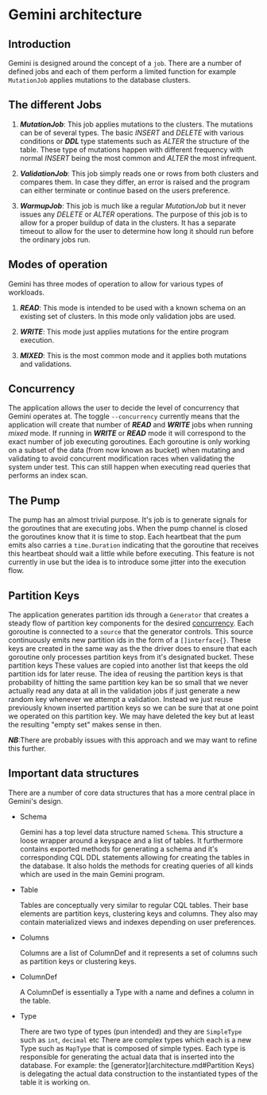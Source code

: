 # Gemini architecture

## Introduction

Gemini is designed around the concept of a `job`. There are a number of defined jobs and each
of them perform a limited function for example `MutationJob` applies mutations to the
database clusters.

## The different Jobs

1. ___MutationJob___: This job applies mutations to the clusters. The mutations can be of several types.
   The basic _INSERT_ and _DELETE_ with various conditions or ___DDL___ type statements such as _ALTER_ the 
   structure of the table. These type of mutations happen with different frequency with normal _INSERT_
   being the most common and _ALTER_ the most infrequent.

2. ___ValidationJob___: This job simply reads one or rows from both clusters and compares them.
   In case they differ, an error is raised and the program can either terminate or continue based
   on the users preference.

3. ___WarmupJob___: This job is much like a regular _MutationJob_ but it never issues any _DELETE_
   or _ALTER_ operations. The purpose of this job is to allow for a proper buildup of data in
   the clusters. It has a separate timeout to allow for the user to determine how long it
   should run before the ordinary jobs run.

## Modes of operation

Gemini has three modes of operation to allow for various types of workloads.

1. ___READ___: This mode is intended to be used with a known schema on an existing set of clusters.
   In this mode only validation jobs are used.

2. ___WRITE___: This mode just applies mutations for the entire program execution.

3. ___MIXED___: This is the most common mode and it applies both mutations and validations.

## Concurrency

The application allows the user to decide the level of concurrency that Gemini operates at.
The toggle `--concurrency` currently means that the application will create that number of
___READ___ and ___WRITE___ jobs when running _mixed_ mode. If running in ___WRITE___ or ___READ___
mode it will correspond to the exact number of job executing goroutines. Each goroutine is only
working on a subset of the data (from now known as bucket) when mutating and validating to avoid 
concurrent modification races when validating the system under test.
This can still happen when executing read queries that performs an index scan.

## The Pump

The pump has an almost trivial purpose. It's job is to generate signals for the goroutines that
are executing jobs. When the pump channel is closed the goroutines know that it is time to stop.
Each heartbeat that the pum emits also carries a `time.Duration` indicating that the goroutine that
receives this heartbeat should wait a little while before executing. This feature is not currently
in use but the idea is to introduce some jitter into the execution flow.

## Partition Keys

The application generates partition ids through a `Generator` that creates a steady flow of partition
key components for the desired [concurrency](architecture.md#Concurrency).
Each goroutine is connected to a `source` that the generator controls. This source continuously emits
new partition ids in the form of a `[]interface{}`. These keys are created in the same way as the the
driver does to ensure that each goroutine only processes partition keys from it's designated bucket.
These partition keys These values are copied into another list that keeps the old partition ids for
later reuse. The idea of reusing the partition keys is that probability of hitting the same partition
key kan be so small that we never actually read any data at all in the validation jobs if just generate
a new random key whenever we attempt a validation. Instead we just reuse previously known inserted
partition keys so we can be sure that at one point we operated on this partition key. We may have
deleted the key but at least the resulting "empty set" makes sense in then.

___NB___:There are probably issues with this approach and we may want to refine this further.

## Important data structures

There are a number of core data structures that has a more central place in Gemini's design.

* Schema
  
  Gemini has a top level data structure named `Schema`. This structure a loose wrapper around a keyspace
and a list of tables. It furthermore contains exported methods for generating a schema and it's
corresponding CQL DDL statements allowing for creating the tables in the database. It also holds the
methods for creating queries of all kinds which are used in the main Gemini program.

* Table
  
  Tables are conceptually very similar to regular CQL tables. Their base elements are partition keys,
  clustering keys and columns. They also may contain materialized views and indexes depending on user
  preferences.

* Columns

  Columns are a list of ColumnDef and it represents a set of columns such as partition keys or
  clustering keys.

* ColumnDef

  A ColumnDef is essentially a Type with a name and defines a column in the table.

* Type

  There are two type of types (pun intended) and they are `SimpleType` such as `int`, `decimal` etc
  There are complex types which each is a new Type such as `MapType` that is composed of simple types.
  Each type is responsible for generating the actual data that is inserted into the database.
  For example: the [generator](architecture.md#Partition Keys) is delegating the actual data
  construction to the instantiated types of the table it is working on.